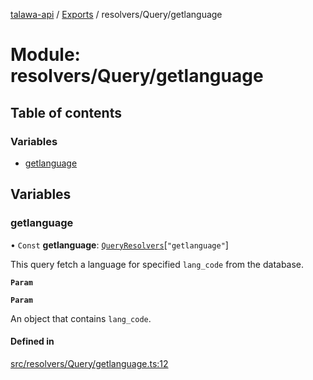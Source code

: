 [talawa-api](../README.md) / [Exports](../modules.md) / resolvers/Query/getlanguage

# Module: resolvers/Query/getlanguage

## Table of contents

### Variables

- [getlanguage](resolvers_Query_getlanguage.md#getlanguage)

## Variables

### getlanguage

• `Const` **getlanguage**: [`QueryResolvers`](types_generatedGraphQLTypes.md#queryresolvers)[``"getlanguage"``]

This query fetch a language for specified `lang_code` from the database.

**`Param`**

**`Param`**

An object that contains `lang_code`.

#### Defined in

[src/resolvers/Query/getlanguage.ts:12](https://github.com/PalisadoesFoundation/talawa-api/blob/fa10711/src/resolvers/Query/getlanguage.ts#L12)

